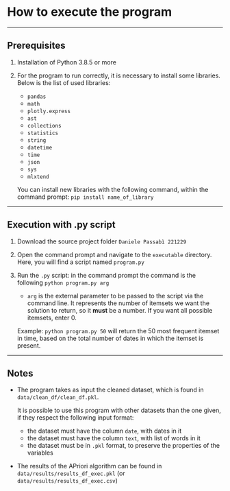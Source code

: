 
# How to execute the program

---

## Prerequisites 

1) Installation of Python 3.8.5 or more
2) For the program to run correctly, it is necessary to install some libraries. Below is the list of used libraries:
    - `pandas`
    - `math`
    - `plotly.express`
    - `ast`
    - `collections`
    - `statistics`
    - `string`
    - `datetime`
    - `time`
    - `json`
    - `sys`
    - `mlxtend`

    You can install new libraries with the following command, within the command prompt: `pip install name_of_library`

---

## Execution with .py script

1) Download the source project folder `Daniele Passabì 221229`

2) Open the command prompt and navigate to the `executable` directory. Here, you will find a script named `program.py`

3) Run the `.py` script: in the command prompt the command is the following `python program.py arg`
    - `arg` is the external parameter to be passed to the script via the command line. It represents the number of itemsets we want the solution to return, so it **must** be a number. If you want all possible itemsets, enter 0.

    Example: `python program.py 50` will return the 50 most frequent itemset in time, based on the total number of dates in which the itemset is present.  

---

## Notes 
- The program takes as input the cleaned dataset, which is found in `data/clean_df/clean_df.pkl`. 

  It is possible to use this program with other datasets than the one given, if they respect the following input format:
   - the dataset must have the column `date`, with dates in it
   - the dataset must have the column `text`, with list of words in it
   - the dataset must be in `.pkl` format, to preserve the properties of the variables
- The results of the APriori algorithm can be found in `data/results/results_df_exec.pkl` (or `data/results/results_df_exec.csv`)
